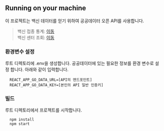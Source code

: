 ## Running on your machine

이 프로젝트는 백신 데이터를 얻기 위하여 공공데이터 오픈 API를 사용합니다.

> 백신 접종 통계: [이동](https://data.go.kr/data/15077756/openapi.do)  
> 백신 센터 조회: [이동](https://data.go.kr/data/15077586/openapi.do)

### 환경변수 설정

루트 디렉토리에 .env을 생성합니다. 공공데이터에 있는 필요한 정보를 환경 변수로 설정 합니다. 아래와 같이 입력합니다.

```
  REACT_APP_GO_DATA_URL=[API의 엔드포인트]
  REACT_APP_GO_DATA_KEY=[본인의 API 일반 인증키]
```

### 빌드

루트 디렉토리에서 프로젝트를 시작합니다.

```
  npm install
  npm start
```

